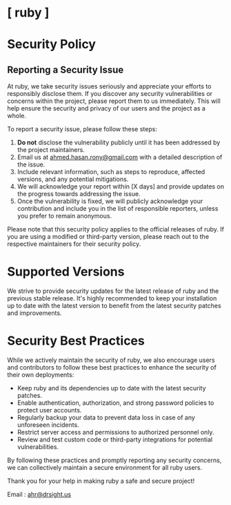 # [ ruby ]

# Security Policy

## Reporting a Security Issue

At ruby, we take security issues seriously and appreciate your efforts to responsibly disclose them. If you discover any security vulnerabilities or concerns within the project, please report them to us immediately. This will help ensure the security and privacy of our users and the project as a whole.

To report a security issue, please follow these steps:

1. **Do not** disclose the vulnerability publicly until it has been addressed by the project maintainers.
2. Email us at [ahmed.hasan.rony@gmail.com](mailto:ahmed.hasan.rony@gmail.com) with a detailed description of the issue.
3. Include relevant information, such as steps to reproduce, affected versions, and any potential mitigations.
4. We will acknowledge your report within [X days] and provide updates on the progress towards addressing the issue.
5. Once the vulnerability is fixed, we will publicly acknowledge your contribution and include you in the list of responsible reporters, unless you prefer to remain anonymous.

Please note that this security policy applies to the official releases of ruby. If you are using a modified or third-party version, please reach out to the respective maintainers for their security policy.

# Supported Versions

We strive to provide security updates for the latest release of ruby and the previous stable release. It's highly recommended to keep your installation up to date with the latest version to benefit from the latest security patches and improvements.

# Security Best Practices

While we actively maintain the security of ruby, we also encourage users and contributors to follow these best practices to enhance the security of their own deployments:

- Keep ruby and its dependencies up to date with the latest security patches.
- Enable authentication, authorization, and strong password policies to protect user accounts.
- Regularly backup your data to prevent data loss in case of any unforeseen incidents.
- Restrict server access and permissions to authorized personnel only.
- Review and test custom code or third-party integrations for potential vulnerabilities.

By following these practices and promptly reporting any security concerns, we can collectively maintain a secure environment for all ruby users.

Thank you for your help in making ruby a safe and secure project!

Email : [ahr@drsight.us](mailto:ahr@drsight.us)



